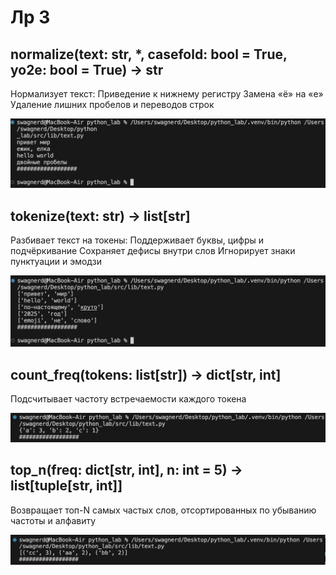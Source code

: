 #  Лр 3 
## normalize(text: str, *, casefold: bool = True, yo2e: bool = True) -> str

Нормализует текст:
Приведение к нижнему регистру
Замена «ё» на «е»
Удаление лишних пробелов и переводов строк

![norm](/images/lab03/normalize.png)

## tokenize(text: str) -> list[str]

Разбивает текст на токены:
Поддерживает буквы, цифры и подчёркивание
Сохраняет дефисы внутри слов
Игнорирует знаки пунктуации и эмодзи

![token](/images/lab03/token.png)

## count_freq(tokens: list[str]) -> dict[str, int]

Подсчитывает частоту встречаемости каждого токена

![count_token](/images/lab03/count_token.png)

## top_n(freq: dict[str, int], n: int = 5) -> list[tuple[str, int]]

Возвращает топ-N самых частых слов, отсортированных по убыванию частоты и алфавиту

![top_n](/images/lab03/top_n.png)
